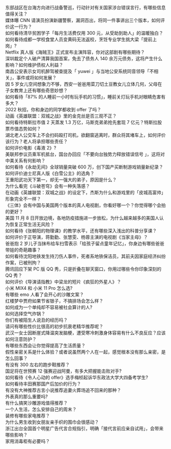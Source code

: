 东部战区在台海方向进行战备警巡，行动针对有关国家涉台错误言行，有哪些信息值得关注？  
媒体曝 CNN 请演员扮演新疆警察，漏洞百出，将同一件事讲出三个版本，如何评价这一行为？  
如何看待清华贫困学子「每月生活费仅用 300 元，从受助到助人」的温暖独白？  
如何看待成都一学校食堂人员变黄码无法返校，烹饪专业学生挑大梁「提前上岗」?  
Netflix 真人版《海贼王》正式宣布主演阵容，你对这部剧有哪些期待？  
深圳裁定个人破产清算我国首案，免去了债务人 140 余万元债务，这将产生什么影响？如何维护债权人利益？  
南昌公安表示女司机醉驾被查提及「 yuwei 」与当地公安系统同音领导「不相关」，事件或将如何发展？  
因 5 岁女儿空间想象力不够，西安一爸爸用菜刀切土豆教女儿立体几何，父母在子女教育上还有哪些奇思妙想？  
如何看待「87% 的人睡前一小时有玩手机的习惯」，睡前关灯玩手机对眼睛危害有多大？  
2022 秋招，你和身边的同学都收到 offer 了吗？  
动画《英雄联盟：双城之战》里的金克丝是否三观不正？  
如何看待特斯拉市值 2 天蒸发 1.3 万亿，马斯克弟弟抢先套现 7 亿元？特斯拉股票市值态势如何？  
湖北老人公交车上不会扫码殴打司机，欲翻窗逃离时，群众将其堵车上，如何评价该行为？老人将承担哪些责任？  
如何评价电影《毒液 2》?  
美联邦参议员乘军机抵台，国台办回应「不要向台独势力释放错误信号 」，这将对中美关系有何影响？  
如何看待《永劫无间》全球销量突破 600 万，创下国产买断制游戏销量新纪录？  
如何评价迪士尼真人版《白雪公主》的选角？  
王重阳武功天下第一，却无一强大的弟子，原因是什么？  
为什么看完《斗破苍穹》会有一种失落感？  
在动画《英雄联盟：双城之战》的设定下，杰斯为什么和游戏里的「皮城高富帅」形象完全不一样？  
《三体》会有中国与美国两个版本的真人电视剧，你看好哪一个？你觉得哪个会拍的更好？  
美国 11 月 8 日开放边境，各地防疫措施进一步放松，为什么越来越多的美国人认为恢复正常生活无风险？  
如何看待《张朝阳的物理课》的教学水平，还有哪些深入浅出的科普分享课？  
如何评价于正导演，蒋勤勤、张慧雯、杨蓉主演的电视剧《当家主母》？  
爸爸抱 2 岁儿子当抹布给车扫雪表示「给孩子留点童年记忆」，你身边有哪些爸爸带娃的奇葩趣事？  
如何看待沈阳地铁发生持刀伤人事件，死者系地铁保洁员，其前夫因家庭经济纠纷作案，已被刑拘？  
腾讯回应下架 PC 版 QQ 秀，只是折叠在聊天窗口，你用过哪些令你印象深刻的 QQ 秀？  
如何评价《导演请指教》中梁龙的短片《疯狂的外星人》？  
小米 MIX4 和 小米 11 Pro 怎么选?  
有哪些 emo 人看了会开心的沙雕文案？  
红楼梦中贾府如果节省银子，不搞排场会怎么样？  
如何成为一个单纯却不容易被社会算计的人?  
如何选择空气炸锅？  
你们有被陌生人说丑的经历吗？  
请问有哪些性价比很高的初步抗衰老精华推荐呢？  
武汉一女士因断崖式降温突发脑梗，遭受寒冷刺激身体容易有什么不良反应？应该如何注意防护？  
有哪些东西会让你觉得提高了生活质量？  
假性亲密关系是什么体验？或者说虽然两个人在一起，感觉根本没有那么亲密，是怎么回事？  
有没有 300 左右的跑步鞋推荐？  
国足将在世预赛 12 强赛迎战阿曼，有多大把握能击败对手?  
如何看待《令人心动的 offer》选手梅桢起诉华东政法大学大四备考学生?  
如何看待丰田赛那国产后加价的行为？  
有没有大神推荐古言小说推荐追妻火葬场追不回来的那种？  
外表真的那么重要吗?  
有什么搞笑沙雕游戏值得推荐？  
一个人生活，怎么安排自己的周末？  
装修有哪些家电推荐？  
为什么男生收到女朋友亲手织的围巾会很感动？  
浙江出台全国首个明星广告代言合规指引，明确「接代言前应亲自试用」，会带来哪些影响？  
家用消毒柜有必要吗？  
